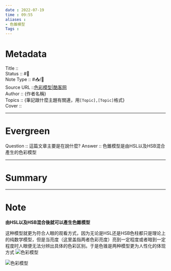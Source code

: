 ```yaml
---
date : 2022-07-19
time : 09:55
aliases : 
- 色錐模型
Tags : 
---
```

# Metadata
Title :: <br>
Status :: #🌱 <br>
Note Type :: #📥/📰<br>
Source URL ::[色彩模型|酷客网](https://www.coolcou.com/color-space-and-color-model/color-model.html)<br>
Author :: {作者名稱}<br>
Topics :: {筆記跟什麼主題有關連，用`[Topic],[Topic]`格式}<br>
Cover ::

---
# Evergreen
Question :: 這篇文章主要是在說什麼?
Answer :: 色錐模型是由HSL以及HSB混合產生的色彩模型

---

# Summary
---

# Note
**由HSL以及HSB混合後就可以產生色錐模型**

这种模型就更为符合人眼的观看方式，因为无论是HSL还是HSB色柱都只是理论上的纯数学模型，但是当亮度（这里盖指两者色彩亮度）亮到一定程度或者暗到一定程度时人眼便无法分辨出具体的色彩区别。于是色锥是两种模型更为人性化的体现方式
![色彩模型](https://img.coolcou.com/colorspace/202108140727006.PNG "色彩模型")

![色彩模型](https://img.coolcou.com/colorspace/202108140727007.PNG "色彩模型")

